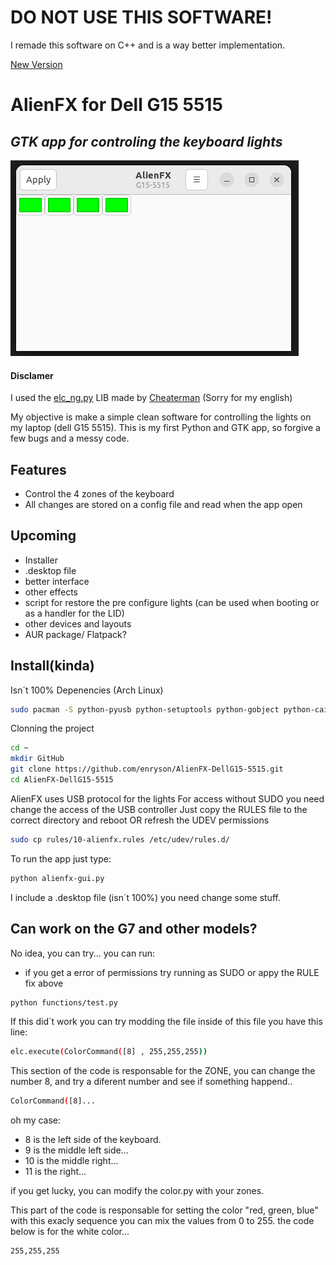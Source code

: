 # DO NOT USE THIS SOFTWARE!
I remade this software on C++ and is a way better implementation.

[New Version](https://github.com/enryson/AlienFx-DellG15-5515-v2)
# AlienFX for Dell G15 5515
## _GTK app for controling the keyboard lights_

![](https://github.com/enryson/AlienFX-DellG15-5515/raw/main/screenshots/Screenshot%20from%202022-05-08%2002-42-36.png)
#### Disclamer
I used the [elc_ng.py](https://gist.github.com/Cheaterman/accd912c6886f4055f45d0594b88553c) LIB made by [Cheaterman](https://gist.github.com/Cheaterman)
(Sorry for my english)

My objective is make a simple clean software for controlling the lights on my laptop (dell G15 5515).
This is my first Python and GTK app, so forgive a few bugs and a messy code.

## Features
- Control the 4 zones of the keyboard
- All changes are stored on a config file and read when the app open

## Upcoming
- Installer
- .desktop file
- better interface
- other effects
- script for restore the pre configure lights (can be used when booting or as a handler for the LID)
- other devices and layouts
- AUR package/ Flatpack?

## Install(kinda)
Isn´t 100%
Depenencies (Arch Linux)
```sh
sudo pacman -S python-pyusb python-setuptools python-gobject python-cairo python-future
```
Clonning the project
```sh
cd ~
mkdir GitHub
git clone https://github.com/enryson/AlienFX-DellG15-5515.git
cd AlienFX-DellG15-5515
```
AlienFX uses USB protocol for the lights
For access without SUDO you need change the access of the USB controller
Just copy the RULES file to the correct directory and reboot OR refresh the UDEV permissions
```sh
sudo cp rules/10-alienfx.rules /etc/udev/rules.d/
```
To run the app just type:
```sh
python alienfx-gui.py
```
I include a .desktop file (isn´t 100%) you need change some stuff.

## Can work on the G7 and other models?
No idea, you can try...
you can run:
- if you get a error of permissions try running as SUDO or appy the RULE fix above
```sh
python functions/test.py
```

If this did´t work you can try modding the file
inside of this file you have this line:
```sh
elc.execute(ColorCommand([8] , 255,255,255))
```
This section of the code is responsable for the ZONE, you can change the number 8, and try a diferent number and see if something happend..
```sh
ColorCommand([8]...
```
oh my case:
- 8 is the left side of the keyboard.
- 9 is the middle left side...
- 10 is the middle right...
- 11 is the right...

if you get lucky, you can modify the color.py with your zones.

This part of the code is responsable for setting the color "red, green, blue" with this exacly sequence
you can mix the values from 0 to 255. the code below is for the white color...
```sh
255,255,255
```


